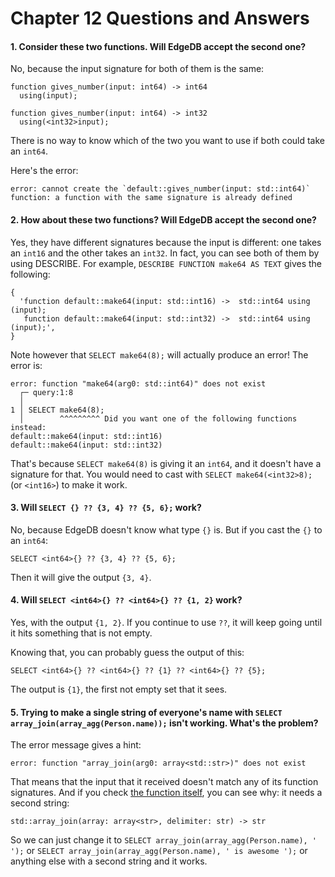 # Chapter 12 Questions and Answers

#### 1. Consider these two functions. Will EdgeDB accept the second one?

No, because the input signature for both of them is the same:

```sdl
function gives_number(input: int64) -> int64
  using(input);

function gives_number(input: int64) -> int32
  using(<int32>input);
```

There is no way to know which of the two you want to use if both could take an `int64`.

Here's the error:

```
error: cannot create the `default::gives_number(input: std::int64)` function: a function with the same signature is already defined
```

#### 2. How about these two functions? Will EdgeDB accept the second one?

Yes, they have different signatures because the input is different: one takes an `int16` and the other takes an `int32`. In fact, you can see both of them by using DESCRIBE. For example, `DESCRIBE FUNCTION make64 AS TEXT` gives the following:

```
{
  'function default::make64(input: std::int16) ->  std::int64 using (input);
   function default::make64(input: std::int32) ->  std::int64 using (input);',
}
```

Note however that `SELECT make64(8);` will actually produce an error! The error is:

```
error: function "make64(arg0: std::int64)" does not exist
  ┌─ query:1:8
  │
1 │ SELECT make64(8);
  │        ^^^^^^^^^ Did you want one of the following functions instead:
default::make64(input: std::int16)
default::make64(input: std::int32)
```

That's because `SELECT make64(8)` is giving it an `int64`, and it doesn't have a signature for that. You would need to cast with `SELECT make64(<int32>8);` (or `<int16>`) to make it work.

#### 3. Will `SELECT {} ?? {3, 4} ?? {5, 6};` work?

No, because EdgeDB doesn't know what type `{}` is. But if you cast the `{}` to an `int64`:

```edgeql
SELECT <int64>{} ?? {3, 4} ?? {5, 6};
```

Then it will give the output `{3, 4}`.

#### 4. Will `SELECT <int64>{} ?? <int64>{} ?? {1, 2}` work?

Yes, with the output `{1, 2}`. If you continue to use `??`, it will keep going until it hits something that is not empty.

Knowing that, you can probably guess the output of this:

```edgeql
SELECT <int64>{} ?? <int64>{} ?? {1} ?? <int64>{} ?? {5};
```

The output is `{1}`, the first not empty set that it sees.

#### 5. Trying to make a single string of everyone's name with `SELECT array_join(array_agg(Person.name));` isn't working. What's the problem?

The error message gives a hint:

`error: function "array_join(arg0: array<std::str>)" does not exist`

That means that the input that it received doesn't match any of its function signatures. And if you check [the function itself](https://www.edgedb.com/docs/edgeql/funcops/array#function::std::array_join), you can see why: it needs a second string:

```sdl
std::array_join(array: array<str>, delimiter: str) -> str
```

So we can just change it to `SELECT array_join(array_agg(Person.name), ' ');` or `SELECT array_join(array_agg(Person.name), ' is awesome ');` or anything else with a second string and it works.
